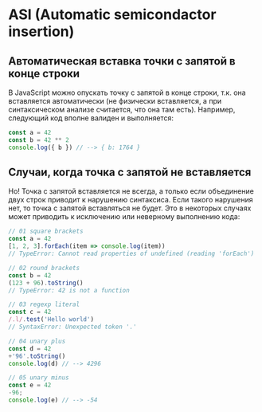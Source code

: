 # ASI (Automatic semicondactor insertion)

## Автоматическая вставка точки с запятой в конце строки

В JavaScript можно опускать точку с запятой в конце строки, т.к. она вставляется автоматически (не физически вставляется, а при синтаксическом анализе считается, что она там есть). Например, следующий код вполне валиден и выполняется:

```js
const a = 42
const b = 42 ** 2
console.log({ b }) // --> { b: 1764 }
```

## Случаи, когда точка с запятой не вставляется

Но! Точка с запятой вставляется не всегда, а только если объединение двух строк приводит к нарушению синтаксиса. Если такого нарушения нет, то точка с запятой вставляться не будет. Это в некоторых случаях может приводить к исключению или неверному выполнению кода:

```js
// 01 square brackets
const a = 42
[1, 2, 3].forEach(item => console.log(item))
// TypeError: Cannot read properties of undefined (reading 'forEach')

// 02 round brackets
const b = 42
(123 + 96).toString()
// TypeError: 42 is not a function

// 03 regexp literal
const c = 42
/.l/.test('Hello world')
// SyntaxError: Unexpected token '.'

// 04 unary plus
const d = 42
+'96'.toString()
console.log(d) // --> 4296

// 05 unary minus
const e = 42
-96;
console.log(e) // --> -54
```